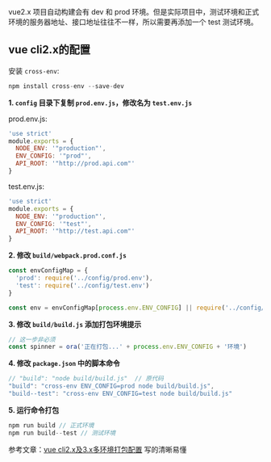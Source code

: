 vue2.x 项目自动构建会有 dev 和 prod 环境。但是实际项目中，测试环境和正式环境的服务器地址、接口地址往往不一样，所以需要再添加一个 test 测试环境。

## vue cli2.x的配置

安装 `cross-env`:

```js
npm install cross-env --save-dev
```

**1. `config` 目录下复制 `prod.env.js`，修改名为 `test.env.js`**

prod.env.js:
```js
'use strict'
module.exports = {
  NODE_ENV: '"production"',
  ENV_CONFIG: '"prod"',
  API_ROOT: '"http://prod.api.com"'
}
```

test.env.js:
```js
'use strict'
module.exports = {
  NODE_ENV: '"production"',
  ENV_CONFIG: '"test"',
  API_ROOT: '"http://test.api.com"'
}
```

**2. 修改 `build/webpack.prod.conf.js`**

```js
const envConfigMap = {
  'prod': require('../config/prod.env'),
  'test': require('../config/test.env')
}

const env = envConfigMap[process.env.ENV_CONFIG] || require('../config/prod.env')
```

**3. 修改 `build/build.js` 添加打包环境提示**

```js
// 这一步非必须
const spinner = ora('正在打包...' + process.env.ENV_CONFIG + '环境')
```

**4. 修改 `package.json` 中的脚本命令**

```js
// "build": "node build/build.js"  // 原代码
"build": "cross-env ENV_CONFIG=prod node build/build.js",
"build--test": "cross-env ENV_CONFIG=test node build/build.js"
```

**5. 运行命令打包**

```js
npm run build // 正式环境
npm run build--test // 测试环境
```

参考文章：[vue cli2.x及3.x多环境打包配置](https://www.dazhuanlan.com/2020/03/20/5e7460885a700/) 写的清晰易懂